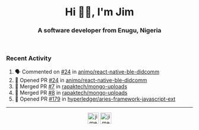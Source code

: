 <h1 align="center">Hi 👋🏾, I'm Jim</h1>
<h3 align="center">A software developer from Enugu, Nigeria</h3>
<br/>
<!-- https://github.com/rahuldkjain/github-profile-readme-generator --!>

<!--  <p align="left"><img src="https://github-readme-stats.vercel.app/api?username=rapaktech&show_icons=true&count_private=true&" alt="rapaktech" /></p> --!>

<!--
Github language stats
<p align="left"><img src="https://github-readme-stats.vercel.app/api/top-langs/?username=rapaktech&layout=compact" alt="rapaktech" /><p>
-->

<!-- Codestats language stats -->
<!-- <p align="left"><img src="https://codestats-readme.vercel.app/api/top-langs/?username=rapaktech&layout=compact&language_count=12" alt="rapaktech" /><p>    --!>
  
<h3>Recent Activity</h3>

<!--START_SECTION:activity-->
1. 🗣 Commented on [#24](https://github.com/animo/react-native-ble-didcomm/issues/24) in [animo/react-native-ble-didcomm](https://github.com/animo/react-native-ble-didcomm)
2. 💪 Opened PR [#24](https://github.com/animo/react-native-ble-didcomm/pull/24) in [animo/react-native-ble-didcomm](https://github.com/animo/react-native-ble-didcomm)
3. 🎉 Merged PR [#7](https://github.com/rapaktech/mongo-uploads/pull/7) in [rapaktech/mongo-uploads](https://github.com/rapaktech/mongo-uploads)
4. 🎉 Merged PR [#8](https://github.com/rapaktech/mongo-uploads/pull/8) in [rapaktech/mongo-uploads](https://github.com/rapaktech/mongo-uploads)
5. 💪 Opened PR [#179](https://github.com/hyperledger/aries-framework-javascript-ext/pull/179) in [hyperledger/aries-framework-javascript-ext](https://github.com/hyperledger/aries-framework-javascript-ext)
<!--END_SECTION:activity-->

---

<p align="center">
<a href="https://twitter.com/jimezesinachi" target="blank"><img align="center" src="https://cdn.jsdelivr.net/npm/simple-icons@3.0.1/icons/twitter.svg" alt="jimezesinachi" height="30" width="30" /></a>
<a href="https://linkedin.com/in/jimezesinachi" target="blank"><img align="center" src="https://cdn.jsdelivr.net/npm/simple-icons@3.0.1/icons/linkedin.svg" alt="jimezesinachi" height="30" width="30" /></a>
</p>
